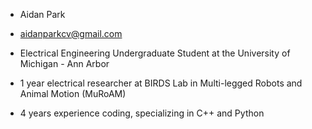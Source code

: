 - Aidan Park
- aidanparkcv@gmail.com

- Electrical Engineering Undergraduate Student at the University of Michigan - Ann Arbor
- 1 year electrical researcher at BIRDS Lab in Multi-legged Robots and Animal Motion (MuRoAM)
- 4 years experience coding, specializing in C++ and Python

